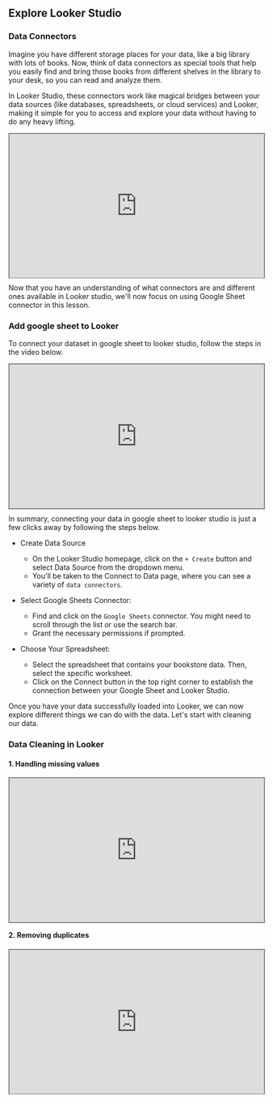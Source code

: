 ## Explore Looker Studio

### Data Connectors
Imagine you have different storage places for your data, like a big library with lots of books. Now, think of data connectors as special tools that help you easily find and bring those books from different shelves in the library to your desk, so you can read and analyze them. 

In Looker Studio, these connectors work like magical bridges between your data sources (like databases, spreadsheets, or cloud services) and Looker, making it simple for you to access and explore your data without having to do any heavy lifting. 


<div style="position: relative; padding-bottom: 56.25%; height: 0;"><iframe src="https://www.youtube.com/embed/e181FzYG_9I?si=wSXo3gFuU5d4nV9x" title="Data Visualization" frameborder="0" allow="accelerometer; autoplay; clipboard-write; encrypted-media; gyroscope; picture-in-picture" allowfullscreen style="position: absolute; top: 0; left: 0; width: 100%; height: 100%; border: 2px solid grey;"></iframe></div>

Now that you have an understanding of what connectors are and different ones available in Looker studio, we'll now focus on using Google Sheet connector in this lesson. 

### Add google sheet to Looker
To connect your dataset in google sheet to looker studio, follow the steps in the video below.


<div style="position: relative; padding-bottom: 56.25%; height: 0;"><iframe src="https://www.youtube.com/embed/-GEcAv8kLj4?si=o46583ST3HLlxJQp" title="Data Visualization" frameborder="0" allow="accelerometer; autoplay; clipboard-write; encrypted-media; gyroscope; picture-in-picture" allowfullscreen style="position: absolute; top: 0; left: 0; width: 100%; height: 100%; border: 2px solid grey;"></iframe></div>

In summary, connecting your data in google sheet to looker studio is just a few clicks away by following the steps below.

- Create Data Source
    - On the Looker Studio homepage, click on the `+ Create` button and select Data Source from the dropdown menu.
    - You'll be taken to the Connect to Data page, where you can see a variety of `data connectors`.

- Select Google Sheets Connector:
    - Find and click on the `Google Sheets` connector. You might need to scroll through the list or use the search bar.
    - Grant the necessary permissions if prompted.

- Choose Your Spreadsheet:
    - Select the spreadsheet that contains your bookstore data. Then, select the specific worksheet.
    - Click on the Connect button in the top right corner to establish the connection between your Google Sheet and Looker Studio.

Once you have your data successfully loaded into Looker, we can now explore different things we can do with the data. Let's start with cleaning our data.
<!-- Simple Practice: Connect a Google Sheet that contains sample book sales data from your bookstore example to Looker Studio and visualize the number of books sold. -->

### Data Cleaning in Looker

#### 1. Handling missing values


<div style="position: relative; padding-bottom: 56.25%; height: 0;"><iframe src="https://www.youtube.com/embed/dOAIHX5Re7U?si=bSCU7lBhUZlw_5Lq" title="Data Visualization" frameborder="0" allow="accelerometer; autoplay; clipboard-write; encrypted-media; gyroscope; picture-in-picture" allowfullscreen style="position: absolute; top: 0; left: 0; width: 100%; height: 100%; border: 2px solid grey;"></iframe></div>

#### 2. Removing duplicates

<div style="position: relative; padding-bottom: 56.25%; height: 0;"><iframe src="https://www.youtube.com/embed/-GEcAv8kLj4?si=o46583ST3HLlxJQp" title="Data Visualization" frameborder="0" allow="accelerometer; autoplay; clipboard-write; encrypted-media; gyroscope; picture-in-picture" allowfullscreen style="position: absolute; top: 0; left: 0; width: 100%; height: 100%; border: 2px solid grey;"></iframe></div>